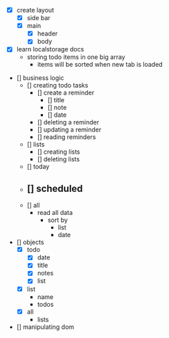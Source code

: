 - [x] create layout
    - [x] side bar 
    - [x] main 
        - [x] header
        - [x] body
- [x] learn localstorage docs
    - storing todo items in one big array 
        - items will be sorted when new tab is loaded
- [] business logic
    - [] creating todo tasks
        - [] create a reminder
            - [] title
            - [] note
            - [] date
        - [] deleting a reminder
        - [] updating a reminder
        - [] reading reminders
    - [] lists
        - [] creating lists
        - [] deleting lists
    - [] today
    - [] scheduled
        - 
    - [] all
        - read all data
            - sort by
                - list
                - date
- [] objects
    - [x] todo
        - [x] date
        - [x] title
        - [x] notes
        - [x] list
    - [x] list
        - name
        - todos
    - [x] all
        - lists
        
- [] manipulating dom
